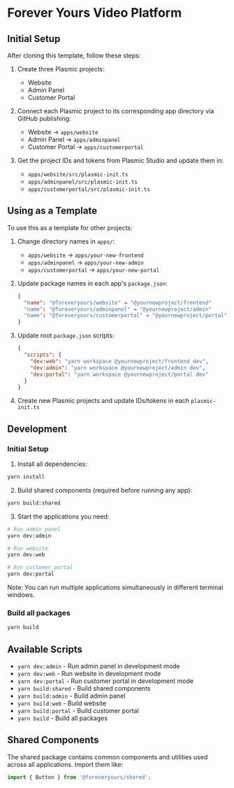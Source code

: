# Forever Yours Video Platform

## Initial Setup

After cloning this template, follow these steps:

1. Create three Plasmic projects:
   - Website
   - Admin Panel
   - Customer Portal

2. Connect each Plasmic project to its corresponding app directory via GitHub publishing:
   - Website → `apps/website`
   - Admin Panel → `apps/adminpanel`
   - Customer Portal → `apps/customerportal`

3. Get the project IDs and tokens from Plasmic Studio and update them in:
   - `apps/website/src/plasmic-init.ts`
   - `apps/adminpanel/src/plasmic-init.ts`
   - `apps/customerportal/src/plasmic-init.ts`

## Using as a Template

To use this as a template for other projects:

1. Change directory names in `apps/`:
   - `apps/website` → `apps/your-new-frontend`
   - `apps/adminpanel` → `apps/your-new-admin`
   - `apps/customerportal` → `apps/your-new-portal`

2. Update package names in each app's `package.json`:
   ```json
   {
     "name": "@foreveryours/website" → "@yournewproject/frontend"
     "name": "@foreveryours/adminpanel" → "@yournewproject/admin"
     "name": "@foreveryours/customerportal" → "@yournewproject/portal"
   }
   ```

3. Update root `package.json` scripts:
   ```json
   {
     "scripts": {
       "dev:web": "yarn workspace @yournewproject/frontend dev",
       "dev:admin": "yarn workspace @yournewproject/admin dev",
       "dev:portal": "yarn workspace @yournewproject/portal dev"
     }
   }
   ```

4. Create new Plasmic projects and update IDs/tokens in each `plasmic-init.ts`

## Development

### Initial Setup
1. Install all dependencies:
```bash
yarn install
```

2. Build shared components (required before running any app):
```bash
yarn build:shared
```

3. Start the applications you need:
```bash
# Run admin panel
yarn dev:admin

# Run website
yarn dev:web

# Run customer portal
yarn dev:portal
```

Note: You can run multiple applications simultaneously in different terminal windows.

### Build all packages
```bash
yarn build
```

## Available Scripts
- `yarn dev:admin` - Run admin panel in development mode
- `yarn dev:web` - Run website in development mode
- `yarn dev:portal` - Run customer portal in development mode
- `yarn build:shared` - Build shared components
- `yarn build:admin` - Build admin panel
- `yarn build:web` - Build website
- `yarn build:portal` - Build customer portal
- `yarn build` - Build all packages

## Shared Components
The shared package contains common components and utilities used across all applications. Import them like:
```typescript
import { Button } from '@foreveryours/shared';
```
